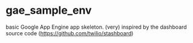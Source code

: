 gae_sample_env
==============

basic Google App Engine app skeleton.
(very) inspired by the dashboard source code (https://github.com/twilio/stashboard)

